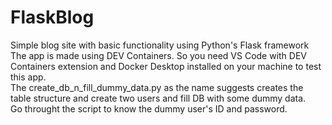 # FlaskBlog
Simple blog site with basic functionality using Python's Flask framework<br/>
The app is made using DEV Containers. So you need VS Code with DEV Containers extension and Docker Desktop installed on your machine to test this app.<br/>
The create_db_n_fill_dummy_data.py as the name suggests creates the table structure and create two users and fill DB with some dummy data.<br/>
Go throught the script to know the dummy user's ID and password.